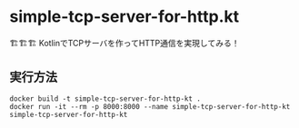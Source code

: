 # simple-tcp-server-for-http.kt

🏗️🏗️🏗️ KotlinでTCPサーバを作ってHTTP通信を実現してみる！  

## 実行方法

```shell
docker build -t simple-tcp-server-for-http-kt .
docker run -it --rm -p 8000:8000 --name simple-tcp-server-for-http-kt simple-tcp-server-for-http-kt
```
